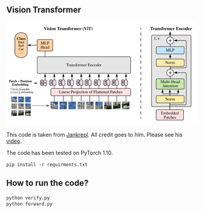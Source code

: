 ## Vision Transformer

![ViT](vit.png)


This code is taken from [Jankrepl](https://github.com/jankrepl/mildlyoverfitted/tree/master/github_adventures/vision_transformer). All credit goes to him. Please see his [video](https://www.youtube.com/watch?v=ovB0ddFtzzA&t=403s).

The code has been tested on PyTorch 1.10.

```
pip install -r requirments.txt
```

## How to run the code?

```
python verify.py
python forward.py
```